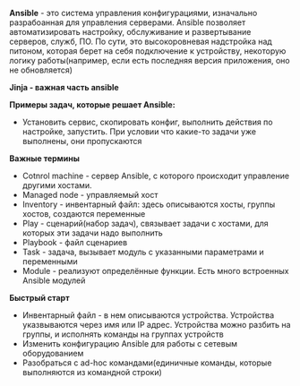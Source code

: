 **Ansible** - это система управления конфигурациями, изначально разрабоанная для управления серверами. Ansible позволяет автоматизировать настройку, обслуживание и развертывание серверов, служб, ПО.
По сути, это высокоровневая надстройка над питоном, которая берет на себя подключение к устройству, некоторую логику работы(например, если есть последняя версия приложения, оно не обновляется)

**Jinja - важная часть ansible**

**Примеры задач, которые решает Ansible:**
- Установить сервис, скопировать конфиг, выполнить действия по настройке, запустить. При условии что какие-то задачи уже выполнены, они пропускаются

**Важные термины**
- Cotnrol machine - сервер Ansible, с которого происходит управление другими хостами. 
- Managed node - управляемый хост
- Inventory - инвентарный файл: здесь описываются хосты, группы хостов, создаются переменные
- Play - сценарий(набор задач), связывает задачи с хостами, для которых эти задачи надо выполнить
- Playbook - файл сценариев
- Task - задача, вызывает модуль с указанными параметрами и переменными
- Module - реализуют определённые функции. Есть много встроенных Ansible модулей

**Быстрый старт**
- Инвентарный файл - в нем описываются устройства. Устройства указвываются через имя или IP адрес. Устройства можно разбить на группы, и исполнять команды на группах устройств
- Изменить конфигурацию Ansible для работы с сетевым оборудованием
- Разобраться с ad-hoc командами(единичные команды, которые выполняются из командной строки)
